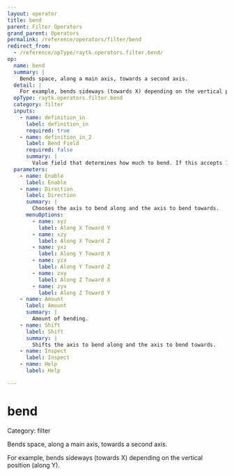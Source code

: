 ```yaml
---
layout: operator
title: bend
parent: Filter Operators
grand_parent: Operators
permalink: /reference/operators/filter/bend
redirect_from:
  - /reference/opType/raytk.operators.filter.bend/
op:
  name: bend
  summary: |
    Bends space, along a main axis, towards a second axis.
  detail: |
    For example, bends sideways (towards X) depending on the vertical position (along Y).
  opType: raytk.operators.filter.bend
  category: filter
  inputs:
    - name: definition_in
      label: definition_in
      required: true
    - name: definition_in_2
      label: Bend Field
      required: false
      summary: |
        Value field that determines how much to bend. If this accepts 1D coords, it is passed the position along the bend axis. For 2D coords, both the bend axis and the bend direction are passed. For 3D coords, the relative XYZ position is passed.
  parameters:
    - name: Enable
      label: Enable
    - name: Direction
      label: Direction
      summary: |
        Chooses the axis to bend along and the axis to bend towards.
      menuOptions:
        - name: xyz
          label: Along X Toward Y
        - name: xzy
          label: Along X Toward Z
        - name: yxz
          label: Along Y Toward X
        - name: yzx
          label: Along Y Toward Z
        - name: zxy
          label: Along Z Toward X
        - name: zyx
          label: Along Z Toward Y
    - name: Amount
      label: Amount
      summary: |
        Amount of bending.
    - name: Shift
      label: Shift
      summary: |
        Shifts the axis to bend along and the axis to bend towards.
    - name: Inspect
      label: Inspect
    - name: Help
      label: Help

---
```


# bend

Category: filter



Bends space, along a main axis, towards a second axis.

For example, bends sideways (towards X) depending on the vertical position (along Y).